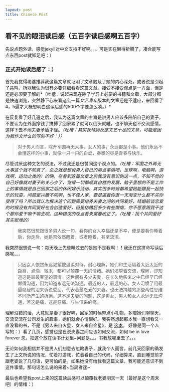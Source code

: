 ```yaml
---
layout: post
title: Chinese Post
---
```


## 看不见的眼泪读后感（五百字读后感啊五百字）

先说点题外话，感觉jekyll对中文支持不好啊。。。可是实在懒得折腾了，凑合能写点东西post就知足吧：）

### 正式开始读后感了：）

首先我觉得老婆推荐我这篇文章就证明了文章触及了她的内心深处，或者说是引起了共鸣，所以我认为很有必要仔细看看这篇文章。接受不接受观点是一方面，但是还是必须要了解的*（吐槽：说起来现在除了学习上必要的书籍和文章，大部分都是快速浏览，突然静下心来看这么一篇*文艺青年*版本的文章还是不适应，来回看了4，5遍才大概想明白这读后感的500个字要怎么凑。）*

在反复看了好几遍之后，我认为这篇文章的主旨是讲男人应该多陪陪自己的妻子，不要认为在外面挣钱了拼搏了回家累了就可以倒头就睡，也不聊天也不交流感情，这样下去不闹夫妻矛盾才怪。*（吐槽：其实我特别反感文艺十足的文章，可能是因为我作文什么的写的不好：））*

> 对于男人而言，除开军国再无大事。女人的事，永远都是小事。他们永远不会懂这样的小事，就像一只一只的白蚁，吞噬的尽是青春与快乐。

尽管讨厌这种文艺的说法，不过我还是很赞同这个观点的。*（吐槽：军国之外再无大事这个就不较真了，总之就是想说男人自己的那点事情吧，足球啊，电脑啊，游戏啊，运动之类的）*的确，在看到这篇文章之前我没有意识到这一点，不知不觉的自己好像就对妻子的关心少了，觉得一切都顺其自然的发展，脑子里想的不是工作上的事情就是自己回家之后的休闲娱乐活动。其实很多时候都希望她能跟我一起快乐的玩耍，问题是兴趣不同啊，也不怪人家，要是逼着你逛一天淘宝什么都不买你受得了吗？所以我认为解决这个问题需要培养夫妻之间的共同爱好，结婚前谈恋爱的时候没有共同爱好也会创造爱好，但是结婚后多少有些懒惰，你不愿意跟我干这个那你爱干嘛干嘛去呗。这种错误的观点看来需要改正了。*（吐槽：找个共同爱好其实挺难的）*

> 我突然很想跟很多男人说一句，看你的女人幸福还是不幸，便是要看你睡着后，你走后，她是否依然醒着，或者睡着，甚至流泪。

我突然很想说一句：每天晚上先昏睡过去的是她不是我啊！！我还在这拼命写读后感呢。。。


> 只因女人依然永远渴望被温柔对待，耐心理解。她们和生活隔着太近太近的距离，点滴，微末，都可以颠覆一天的情绪。她们渴望着交流，理解，却知道这是最最奢望的事情。这世间有多少夫妻，在长久地柴米之中已经早已经懒得沟通，因为知道永远无法沟通。最近的人，最远的心。女人习惯了用最最隐秘的泪来诉说委屈，代表着最恩爱的夫妻，也无法跨越的那些两性思维不同所产生的折磨。这不是夫妻的问题，这是男女，男人和女人永远无法沟通，若这是痛，这是原痛。与生俱来的痛。

理解没错的话，大意就是妻子很好哄，回家的时候带点小礼物，多陪她们聊聊天，交流交流在公司发生的趣事，她们就会心情很好。我突然想起那本我一直想看又一直没看的书，不是《男人来自火星，女人来自金星》，是 [这本](http://www.amazon.com/Mars-Venus-Together-Forever-Relationship/dp/0060926619)。 好像是同一个人写的：）看了几页，感觉也是在说夫妻之间应该如何交流，如何 be in love forever 恩，把这个放在读书计划里~问题是。。。书我放哪里去了。。。

无论如何我相信并不是男人们刻意去忽略妻子，就我个人而言，前几天回家的确发生了上文所说的情况，忙着打游戏，忙着看自己的代码，仔细算来，直到睡觉前才跟老婆说了几句话，更可怕的是，如果她没有给我看这篇文章，我可能还意识不到这件事情。那句话怎么说的来着~当局者迷~

最后也希望我post上来的这篇读后感可以颠覆我老婆明天一天（最好是这个周末吧）的情绪：）
